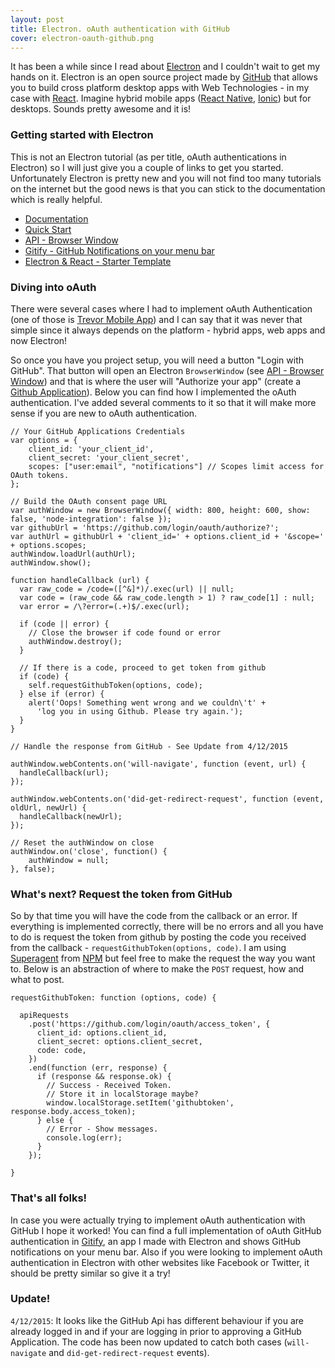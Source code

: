 ```yaml
---
layout: post
title: Electron. oAuth authentication with GitHub
cover: electron-oauth-github.png
---
```


It has been a while since I read about [Electron](http://electron.atom.io/) and I couldn't wait to get my hands on it. Electron is an open source project made by [GitHub](http://www.github.com/) that allows you to build cross platform desktop apps with Web Technologies - in my case with [React](https://facebook.github.io/react/). Imagine hybrid mobile apps ([React Native](https://facebook.github.io/react-native/), [Ionic](http://www.ionicframework/)) but for desktops. Sounds pretty awesome and it is!

<!--more-->

### Getting started with Electron
This is not an Electron tutorial (as per title, oAuth authentications in Electron) so I will just give you a couple of links to get you started. Unfortunately Electron is pretty new and you will not find too many tutorials on the internet but the good news is that you can stick to the documentation which is really helpful.

  - [Documentation](https://github.com/atom/electron/tree/master/docs#readme)
  - [Quick Start](https://github.com/atom/electron/blob/master/docs/tutorial/quick-start.md)
  - [API - Browser Window](https://github.com/atom/electron/blob/master/docs/api/browser-window.md)
  - [Gitify - GitHub Notifications on your menu bar](https://github.com/ekonstantinidis/gitify)
  - [Electron & React - Starter Template](https://github.com/DenisVuyka/electron-react)


### Diving into oAuth
There were several cases where I had to implement oAuth Authentication (one of those is [Trevor Mobile App](http://www.trevorapp.com/)) and I can say that it was never that simple since it always depends on the platform - hybrid apps, web apps and now Electron!

So once you have you project setup, you will need a button "Login with GitHub". That button will open an Electron `BrowserWindow` (see [API - Browser Window](https://github.com/atom/electron/blob/master/docs/api/browser-window.md)) and that is where the user will "Authorize your app" (create a [Github Application](https://github.com/settings/developers)). Below you can find how I implemented the oAuth authentication. I've added several comments to it so that it will make more sense if you are new to oAuth authentication.

    // Your GitHub Applications Credentials
    var options = {
        client_id: 'your_client_id',
        client_secret: 'your_client_secret',
        scopes: ["user:email", "notifications"] // Scopes limit access for OAuth tokens.
    };

    // Build the OAuth consent page URL
    var authWindow = new BrowserWindow({ width: 800, height: 600, show: false, 'node-integration': false });
    var githubUrl = 'https://github.com/login/oauth/authorize?';
    var authUrl = githubUrl + 'client_id=' + options.client_id + '&scope=' + options.scopes;
    authWindow.loadUrl(authUrl);
    authWindow.show();

    function handleCallback (url) {
      var raw_code = /code=([^&]*)/.exec(url) || null;
      var code = (raw_code && raw_code.length > 1) ? raw_code[1] : null;
      var error = /\?error=(.+)$/.exec(url);

      if (code || error) {
        // Close the browser if code found or error
        authWindow.destroy();
      }

      // If there is a code, proceed to get token from github
      if (code) {
        self.requestGithubToken(options, code);
      } else if (error) {
        alert('Oops! Something went wrong and we couldn\'t' +
          'log you in using Github. Please try again.');
      }
    }

    // Handle the response from GitHub - See Update from 4/12/2015

    authWindow.webContents.on('will-navigate', function (event, url) {
      handleCallback(url);
    });

    authWindow.webContents.on('did-get-redirect-request', function (event, oldUrl, newUrl) {
      handleCallback(newUrl);
    });

    // Reset the authWindow on close
    authWindow.on('close', function() {
        authWindow = null;
    }, false);


### What's next? Request the token from GitHub
So by that time you will have the code from the callback or an error. If everything is implemented correctly, there will be no errors and all you have to do is request the token from github by posting the code you received from the callback - `requestGithubToken(options, code)`. I am using [Superagent](https://www.npmjs.com/package/superagent) from [NPM](https://www.npmjs.com/) but feel free to make the request the way you want to. Below is an abstraction of where to make the `POST` request, how and what to post.

    requestGithubToken: function (options, code) {

      apiRequests
        .post('https://github.com/login/oauth/access_token', {
          client_id: options.client_id,
          client_secret: options.client_secret,
          code: code,
        })
        .end(function (err, response) {
          if (response && response.ok) {
            // Success - Received Token.
            // Store it in localStorage maybe?
            window.localStorage.setItem('githubtoken', response.body.access_token);
          } else {
            // Error - Show messages.
            console.log(err);
          }
        });

    }


### That's all folks!
In case you were actually trying to implement oAuth authentication with GitHub I hope it worked! You can find a full implementation of oAuth GitHub authentication in [Gitify](https://github.com/ekonstantinidis/gitify), an app I made with Electron and shows GitHub notifications on your menu bar. Also if you were looking to implement oAuth authentication in Electron with other websites like Facebook or Twitter, it should be pretty similar so give it a try!


### Update!
`4/12/2015`: It looks like the GitHub Api has different behaviour if you are already logged in and if your are logging in prior to  approving a GitHub Application. The code has been now updated to catch both cases (`will-navigate` and `did-get-redirect-request` events).
